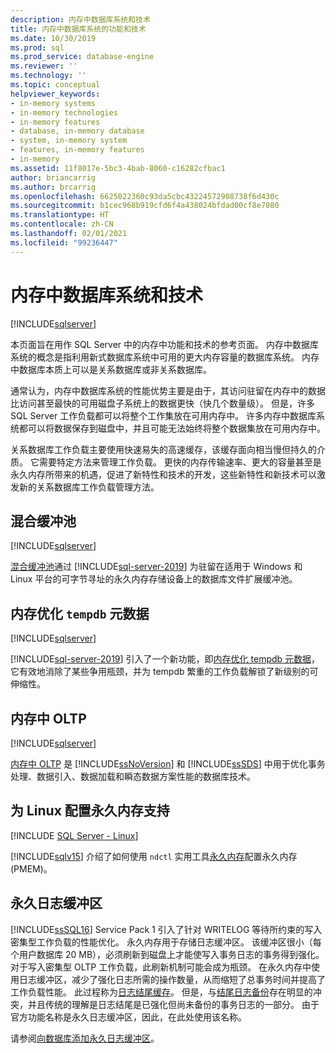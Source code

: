 ```yaml
---
description: 内存中数据库系统和技术
title: 内存中数据库系统的功能和技术
ms.date: 10/30/2019
ms.prod: sql
ms.prod_service: database-engine
ms.reviewer: ''
ms.technology: ''
ms.topic: conceptual
helpviewer_keywords:
- in-memory systems
- in-memory technologies
- in-memory features
- database, in-memory database
- system, in-memory system
- features, in-memory features
- in-memory
ms.assetid: 11f8017e-5bc3-4bab-8060-c16282cfbac1
author: briancarrig
ms.author: brcarrig
ms.openlocfilehash: 6625022360c93da5cbc43224572908738f6d430c
ms.sourcegitcommit: b1cec968b919cfd6f4a438024bfdad00cf8e7080
ms.translationtype: HT
ms.contentlocale: zh-CN
ms.lasthandoff: 02/01/2021
ms.locfileid: "99236447"
---
```

# <a name="in-memory-database-systems-and-technologies"></a>内存中数据库系统和技术

[!INCLUDE[sqlserver](../includes/applies-to-version/sqlserver.md)]

本页面旨在用作 SQL Server 中的内存中功能和技术的参考页面。 内存中数据库系统的概念是指利用新式数据库系统中可用的更大内存容量的数据库系统。 内存中数据库本质上可以是关系数据库或非关系数据库。

通常认为，内存中数据库系统的性能优势主要是由于，其访问驻留在内存中的数据比访问甚至最快的可用磁盘子系统上的数据更快（快几个数量级）。 但是，许多 SQL Server 工作负载都可以将整个工作集放在可用内存中。 许多内存中数据库系统都可以将数据保存到磁盘中，并且可能无法始终将整个数据集放在可用内存中。

关系数据库工作负载主要使用快速易失的高速缓存，该缓存面向相当慢但持久的介质。 它需要特定方法来管理工作负载。 更快的内存传输速率、更大的容量甚至是永久内存所带来的机遇，促进了新特性和技术的开发，这些新特性和新技术可以激发新的关系数据库工作负载管理方法。

## <a name="hybrid-buffer-pool"></a>混合缓冲池

[!INCLUDE[sqlserver](../includes/applies-to-version/sqlserver.md)]

[混合缓冲池](../database-engine/configure-windows/hybrid-buffer-pool.md)通过 [!INCLUDE[sql-server-2019](../includes/sssql19-md.md)] 为驻留在适用于 Windows 和 Linux 平台的可字节寻址的永久内存存储设备上的数据库文件扩展缓冲池。

## <a name="memory-optimized-tempdb-metadata"></a>内存优化 `tempdb` 元数据

[!INCLUDE[sqlserver](../includes/applies-to-version/sqlserver.md)]

[!INCLUDE[sql-server-2019](../includes/sssql19-md.md)] 引入了一个新功能，即[内存优化 tempdb 元数据](./databases/tempdb-database.md#memory-optimized-tempdb-metadata)，它有效地消除了某些争用瓶颈，并为 tempdb 繁重的工作负载解锁了新级别的可伸缩性。

## <a name="in-memory-oltp"></a>内存中 OLTP

[!INCLUDE[sqlserver](../includes/applies-to-version/sqlserver.md)]

[内存中 OLTP](./in-memory-oltp/in-memory-oltp-in-memory-optimization.md) 是 [!INCLUDE[ssNoVersion](../includes/ssnoversion-md.md)] 和 [!INCLUDE[ssSDS](../includes/sssds-md.md)] 中用于优化事务处理、数据引入、数据加载和瞬态数据方案性能的数据库技术。

## <a name="configuring-persistent-memory-support-for-linux"></a>为 Linux 配置永久内存支持

[!INCLUDE [SQL Server - Linux](../includes/applies-to-version/sql-linux.md)]

[!INCLUDE[sqlv15](../includes/sssql19-md.md)] 介绍了如何使用 `ndctl` 实用工具[永久内存](../linux/sql-server-linux-configure-pmem.md)配置永久内存 (PMEM)。

## <a name="persisted-log-buffer"></a>永久日志缓冲区

[!INCLUDE[ssSQL16](../includes/sssql16-md.md)] Service Pack 1 引入了针对 WRITELOG 等待所约束的写入密集型工作负载的性能优化。 永久内存用于存储日志缓冲区。 该缓冲区很小（每个用户数据库 20 MB），必须刷新到磁盘上才能使写入事务日志的事务得到强化。 对于写入密集型 OLTP 工作负载，此刷新机制可能会成为瓶颈。 在永久内存中使用日志缓冲区，减少了强化日志所需的操作数量，从而缩短了总事务时间并提高了工作负载性能。 此过程称为[日志结尾缓存]( https://blogs.msdn.microsoft.com/bobsql/2016/11/08/how-it-works-it-just-runs-faster-non-volatile-memory-sql-server-tail-of-log-caching-on-nvdimm/)。 但是，与[结尾日志备份](./backup-restore/tail-log-backups-sql-server.md)存在明显的冲突，并且传统的理解是日志结尾是已强化但尚未备份的事务日志的一部分。 由于官方功能名称是永久日志缓冲区，因此，在此处使用该名称。

请参阅[向数据库添加永久日志缓冲区](./databases/add-persisted-log-buffer.md)。
